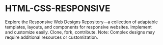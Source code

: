 # HTML-CSS-RESPONSIVE
Explore the Responsive Web Designs Repository—a collection of adaptable templates, layouts, and components for responsive websites. Implement and customize easily. Clone, fork, contribute. Note: Complex designs may require additional resources or customization.
